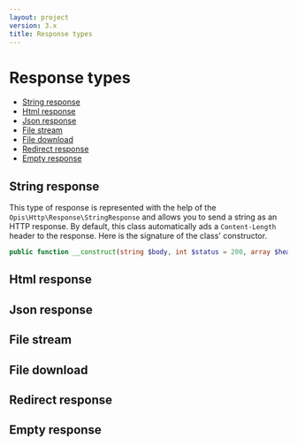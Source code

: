 ```yaml
---
layout: project
version: 3.x
title: Response types
---
```

# Response types

* [String response](#string-response)
* [Html response](#html-response)
* [Json response](#json-response)
* [File stream](#file-stream)
* [File download](#file-download)
* [Redirect response](#redirect-response)
* [Empty response](#empty-response)

## String response

This type of response is represented with the help of the `Opis\Http\Response\StringResponse` and allows you to
send a string as an HTTP response. By default, this class automatically ads a `Content-Length` header to the response.
Here is the signature of the class' constructor.

```php
public function __construct(string $body, int $status = 200, array $headers = [])
```

## Html response
## Json response
## File stream
## File download
## Redirect response
## Empty response